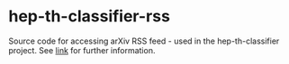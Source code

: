 # hep-th-classifier-rss

Source code for accessing arXiv RSS feed - used in the hep-th-classifier project. See [link](https://github.com/carlosparaciari/hep-th-classifier) for further information.
